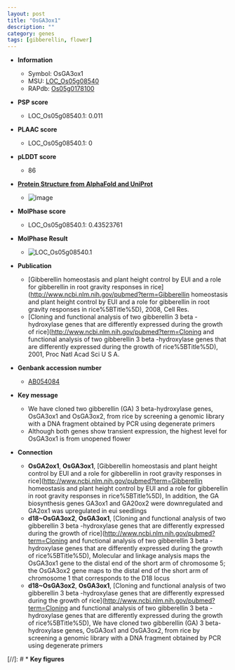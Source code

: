 ```yaml
---
layout: post
title: "OsGA3ox1"
description: ""
category: genes
tags: [gibberellin, flower]
---
```


* **Information**  
    + Symbol: OsGA3ox1  
    + MSU: [LOC_Os05g08540](http://rice.plantbiology.msu.edu/cgi-bin/ORF_infopage.cgi?orf=LOC_Os05g08540)  
    + RAPdb: [Os05g0178100](http://rapdb.dna.affrc.go.jp/viewer/gbrowse_details/irgsp1?name=Os05g0178100)  

* **PSP score**  
    + LOC_Os05g08540.1: 0.011 

* **PLAAC score**  
    + LOC_Os05g08540.1: 0 

* **pLDDT score**
    + 86

* **[Protein Structure from AlphaFold and UniProt](https://www.uniprot.org/uniprotkb/Q6AT12/entry#structure)**
    + ![image](https://ricepsp.github.io/images/Q6/AF-Q6AT12-F1.png)

* **MolPhase score**
    + LOC_Os05g08540.1: 0.43523761

* **MolPhase Result**
    + ![LOC_Os05g08540.1](https://304243504.github.io/Pictures/LOC_Os05g/LOC_Os05g08540.1.png)

* **Publication**  
    + [Gibberellin homeostasis and plant height control by EUI and a role for gibberellin in root gravity responses in rice](http://www.ncbi.nlm.nih.gov/pubmed?term=Gibberellin homeostasis and plant height control by EUI and a role for gibberellin in root gravity responses in rice%5BTitle%5D), 2008, Cell Res.
    + [Cloning and functional analysis of two gibberellin 3 beta -hydroxylase genes that are differently expressed during the growth of rice](http://www.ncbi.nlm.nih.gov/pubmed?term=Cloning and functional analysis of two gibberellin 3 beta -hydroxylase genes that are differently expressed during the growth of rice%5BTitle%5D), 2001, Proc Natl Acad Sci U S A.

* **Genbank accession number**  
    + [AB054084](http://www.ncbi.nlm.nih.gov/nuccore/AB054084)

* **Key message**  
    + We have cloned two gibberellin (GA) 3 beta-hydroxylase genes, OsGA3ox1 and OsGA3ox2, from rice by screening a genomic library with a DNA fragment obtained by PCR using degenerate primers
    + Although both genes show transient expression, the highest level for OsGA3ox1 is from unopened flower

* **Connection**  
    + __OsGA2ox1__, __OsGA3ox1__, [Gibberellin homeostasis and plant height control by EUI and a role for gibberellin in root gravity responses in rice](http://www.ncbi.nlm.nih.gov/pubmed?term=Gibberellin homeostasis and plant height control by EUI and a role for gibberellin in root gravity responses in rice%5BTitle%5D), In addition, the GA biosynthesis genes GA3ox1 and GA20ox2 were downregulated and GA2ox1 was upregulated in eui seedlings
    + __d18~OsGA3ox2__, __OsGA3ox1__, [Cloning and functional analysis of two gibberellin 3 beta -hydroxylase genes that are differently expressed during the growth of rice](http://www.ncbi.nlm.nih.gov/pubmed?term=Cloning and functional analysis of two gibberellin 3 beta -hydroxylase genes that are differently expressed during the growth of rice%5BTitle%5D), Molecular and linkage analysis maps the OsGA3ox1 gene to the distal end of the short arm of chromosome 5; the OsGA3ox2 gene maps to the distal end of the short arm of chromosome 1 that corresponds to the D18 locus
    + __d18~OsGA3ox2__, __OsGA3ox1__, [Cloning and functional analysis of two gibberellin 3 beta -hydroxylase genes that are differently expressed during the growth of rice](http://www.ncbi.nlm.nih.gov/pubmed?term=Cloning and functional analysis of two gibberellin 3 beta -hydroxylase genes that are differently expressed during the growth of rice%5BTitle%5D), We have cloned two gibberellin (GA) 3 beta-hydroxylase genes, OsGA3ox1 and OsGA3ox2, from rice by screening a genomic library with a DNA fragment obtained by PCR using degenerate primers

[//]: # * **Key figures**  


